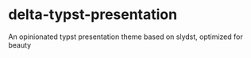 # delta-typst-presentation
An opinionated typst presentation theme based on slydst, optimized for beauty
